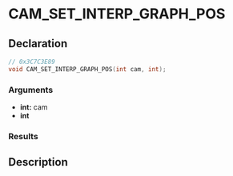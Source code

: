 # CAM_SET_INTERP_GRAPH_POS

## Declaration
```cpp
// 0x3C7C3E89
void CAM_SET_INTERP_GRAPH_POS(int cam, int);
```

### Arguments
- **int:** cam
- **int**

### Results

## Description
